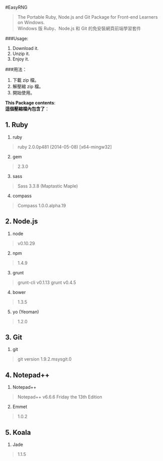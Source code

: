 #EasyRNG

> The Portable Ruby, Node.js and Git Package for Front-end Learners on Windows.     
> Windows 版 Ruby、Node.js 和 Git 的免安裝網頁前端學習套件

###Usage: 

1. Download it.
2. Unzip it.
3. Enjoy it.

###用法：


1. 下載 zip 檔。
2. 解壓縮 zip 檔。
3. 開始使用。

**This Package contents**:  
**這個壓縮檔內包含了**：

## 1. Ruby
1. ruby
> ruby 2.0.0p481 (2014-05-08) [x64-mingw32]     

2. gem
> 2.3.0

3. sass
> Sass 3.3.8 (Maptastic Maple)

4. compass
> Compass 1.0.0.alpha.19

## 2. Node.js
1. node
> v0.10.29

2. npm
> 1.4.9

3. grunt
> grunt-cli v0.1.13
> grunt v0.4.5

4. bower
> 1.3.5

5. yo (Yeoman)
> 1.2.0

## 3. Git
1. git
> git version 1.9.2.msysgit.0

## 4. Notepad++ 

1. Notepad++ 
> Notepad++ v6.6.6 Friday the 13th Edition

2. Emmet
> 1.0.2

## 5. Koala
1. Jade
> 1.1.5

